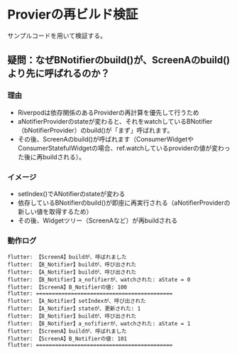 # Provierの再ビルド検証
サンプルコードを用いて検証する。

## 疑問：なぜBNotifierのbuild()が、ScreenAのbuild()より先に呼ばれるのか？

### 理由
* Riverpodは依存関係のあるProviderの再計算を優先して行うため
* aNotifierProviderのstateが変わると、それをwatchしているBNotifier（bNotifierProvider）のbuild()が「まず」呼ばれます。
* その後、ScreenAのbuild()が呼ばれます（ConsumerWidgetやConsumerStatefulWidgetの場合、ref.watchしているproviderの値が変わった後に再buildされる）。

### イメージ
* setIndex()でANotifierのstateが変わる
* 依存しているBNotifierのbuild()が即座に再実行される（aNotifierProviderの新しい値を取得するため）
* その後、Widgetツリー（ScreenAなど）が再buildされる

### 動作ログ
```
flutter: 【ScreenA】buildが、呼ばれました
flutter: 【B_Notifier】buildが、呼び出された
flutter: 【A_Notifier】buildが、呼び出された
flutter: 【B_Notifier】a_nofifierが、watchされた: aState = 0
flutter: 【ScreenA】B_Notifierの値: 100
flutter: ===========================================
flutter: 【A_Notifier】setIndexが、呼び出された
flutter: 【A_Notifier】stateが、更新された: 1
flutter: 【B_Notifier】buildが、呼び出された
flutter: 【B_Notifier】a_nofifierが、watchされた: aState = 1
flutter: 【ScreenA】buildが、呼ばれました
flutter: 【ScreenA】B_Notifierの値: 101
flutter: ===========================================
```
